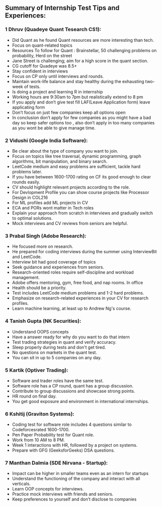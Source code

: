 ## Summary of Internship Test Tips and Experiences:

### 1	Dhruv (Quadeye Quant Tesearch CS1):
-	Did Quant as he found Quant resources are more interesting than tech.
-	Focus on quant-related topics
-	Resources To follow for Quant : Brainstellar, 50 challenging problems on probability, Herd on the street
-	Jane Street is challenging; aim for a high score in the quant section.
-	CG cutoff for Quadeye was 8.5+
-	Stay confident in interviews
-	Focus on CP only until interviews and rounds.
-	Maintain work-life balance and stay healthy during the exhausting two-week of tests.
-	Is doing a project and learning R in internship
-	Working hours are 9:30am to 7pm but realistically extend to 8 pm
-	If you apply and don’t give test fill LAF(Leave Application form) leave applicating form
-	Don’t focus on just few companies keep all options open
-	In conclusion don’t apply for few companies as you might have a bad day so keep safer options too , also don’t apply in too many companies as you wont be able to give manage time.


### 2	Vidushi (Google India Software):
-	Be clear about the type of company you want to join.
-	Focus on topics like tree traversal, dynamic programming, graph algorithms, bit manipulation, and binary search.
-	LeetCode medium and easy problems are sufficient, tackle hard problems later.
-	If you have between 1600-1700 rating on CF its good enough to clear rounds easily.
-	CV should highlight relevant projects according to the role.
-	For Devlopment Profile you can show course projects like Processor Design in COL216
-	For ML profiles add ML projects in CV
-	ECA and PORs wont matter in Tech roles
-	Explain your approach from scratch in interviews and gradually switch to optimal solutions.
-	Mock interviews and CV reviews from seniors are helpful.



### 3	Prabal Singh (Adobe Research):
-	He focused more on research.
-	He prepared for coding interviews during the summer using InterviewBit and LeetCode.
-	Interview bit had good coverage of topics
-	Seek guidance and experiences from seniors.
-	Research-oriented roles require self-discipline and workload management.
-	Adobe offers mentoring, gym, free food, and nap rooms.  In office
-	Health should be a priority.
-	Test includes LeetCode medium problems and 1-2 hard problems.
-	Emphasize on research-related experiences in your CV for research profiles.
-	Learn machine learning, at least up to Andrew Ng's course.


### 4	Tanish Gupta (NK Securities):
	
-	Understand OOPS concepts
-	Have a answer ready for why do you want to do that intern
-	Test trading strategies in quant and verify accuracy.
-	Sleep properly during tests and don't get tired.
-	No questions on markets in the quant test.
-	You can sit in up to 5 companies on any day.


### 5	Kartik (Optiver Trading):
-	Software and trader roles have the same test.
-	Software role has a CP round, quant has a group discussion.
-	Contribute to group discussions and showcase strong points.
-	HR round on final day.
-	You get good exposure and environment in international internships.


### 6	Kshitij (Graviton Systems):
-	Coding test for software role includes 4 questions similar to Codeforcesrated 1600-1700.
-	Pen Paper Probability test for Quant role.
-	Work from 10 AM to 8 PM.
-	Week 1 interactions with HR, followed by a project on systems.
-	Prepare with GFG (GeeksforGeeks) DSA questions.



### 7	Manthan Dalmia (SDE Nirvana - Startup):
-	Impact can be higher in smaller teams even as an intern for startups
-	Understand the functioning of the company and interact with all verticals.
-	Learn OOP concepts for interviews.
-	Practice mock interviews with friends and seniors.
-	Keep preferences to yourself and don’t disclose to companies
